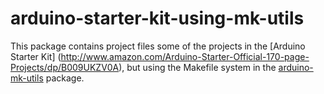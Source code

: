 arduino-starter-kit-using-mk-utils
==================================

This package contains project files some of the projects in the
[Arduino Starter Kit]
(http://www.amazon.com/Arduino-Starter-Official-170-page-Projects/dp/B009UKZV0A),
but using the Makefile system in the
[arduino-mk-utils](https://github.com/bgoodr/arduino-mk-utils)
package.
